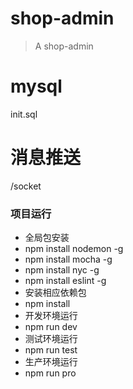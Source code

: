 # shop-admin
> A shop-admin

# mysql
init.sql

# 消息推送
/socket

### 项目运行
- 全局包安装
- npm install nodemon -g
-	npm install mocha -g
-	npm install nyc -g
-	npm install eslint -g
- 安装相应依赖包
- npm install
- 开发环境运行
- npm run dev
- 测试环境运行
- npm run test
- 生产环境运行
- npm run pro